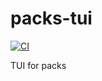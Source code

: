 # packs-tui

[![CI](https://github.com//packs-tui/workflows/CI/badge.svg)](https://github.com//packs-tui/actions)

TUI for packs
